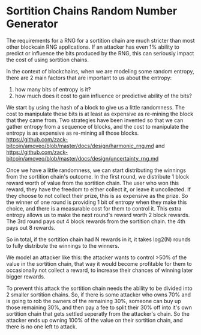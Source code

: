 Sortition Chains Random Number Generator
============

The requirements for a RNG for a sortition chain are much stricter than most other blockcain RNG applications.
If an attacker has even 1% ability to predict or influence the bits produced by the RNG, this can seriously impact the cost of using sortition chains.

In the context of blockchains, when we are modeling some random entropy, there are 2 main factors that are important to us about the entropy:
1) how many bits of entropy is it?
2) how much does it cost to gain influence or predictive ability of the bits?

We start by using the hash of a block to give us a little randomness. The cost to manipulate these bits is at least as expensive as re-mining the block that they came from. Two strategies have been invented so that we can gather entropy from a sequence of blocks, and the cost to manipulate the entropy is as expensive as re-mining all those blocks. https://github.com/zack-bitcoin/amoveo/blob/master/docs/design/harmonic_rng.md and https://github.com/zack-bitcoin/amoveo/blob/master/docs/design/uncertainty_rng.md

Once we have a little randomness, we can start distributing the winnings from the sortition chain's outcome. In the first round, we distribute 1 block reward worth of value from the sortition chain. The user who won this reward, they have the freedom to either collect it, or leave it uncollected.
If they choose to not collect their prize, this is as expensive as the prize.
So the winner of one round is providing 1 bit of entropy when they make this choice, and there is a measurable cost for them to control it.
This extra entropy allows us to make the next round's reward worth 2 block rewards.
The 3rd round pays out 4 block rewards from the sortition chain.
the 4th pays out 8 rewards.

So in total, if the sortition chain had N rewards in it, it takes log2(N) rounds to fully distribute the winnings to the winners.



We model an attacker like this: the attacker wants to control >50% of the value in the sortition chain, that way it would become profitable for them to occasionally not collect a reward, to increase their chances of winning later bigger rewards.

To prevent this attack the sortition chain needs the ability to be divided into 2 smaller sortition chains.
So, if there is some attacker who owns 70% and is going to rob the owners of the remaining 30%, someone can buy up those remaining 30%, and then pay a fee to split their 30% off into it's own sortition chain that gets settled seperatly from the attacker's chain.
So the attacker ends up owning 100% of the value on their sortition chain, and there is no one left to attack.
